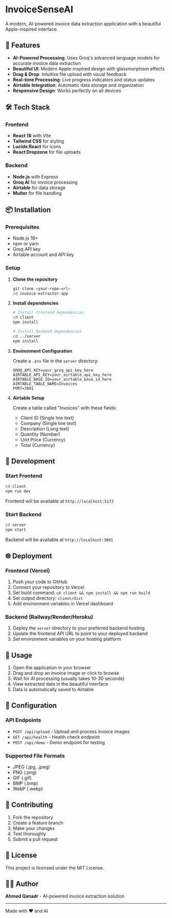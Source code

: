 # InvoiceSenseAI

A modern, AI-powered invoice data extraction application with a beautiful Apple-inspired interface.

## 🚀 Features

- **AI-Powered Processing**: Uses Groq's advanced language models for accurate invoice data extraction
- **Beautiful UI**: Modern Apple-inspired design with glassmorphism effects
- **Drag & Drop**: Intuitive file upload with visual feedback
- **Real-time Processing**: Live progress indicators and status updates
- **Airtable Integration**: Automatic data storage and organization
- **Responsive Design**: Works perfectly on all devices

## 🛠️ Tech Stack

### Frontend
- **React 18** with Vite
- **Tailwind CSS** for styling
- **Lucide React** for icons
- **React Dropzone** for file uploads

### Backend
- **Node.js** with Express
- **Groq AI** for invoice processing
- **Airtable** for data storage
- **Multer** for file handling

## 📦 Installation

### Prerequisites
- Node.js 18+ 
- npm or yarn
- Groq API key
- Airtable account and API key

### Setup

1. **Clone the repository**
   ```bash
   git clone <your-repo-url>
   cd invoice-extractor-app
   ```

2. **Install dependencies**
   ```bash
   # Install frontend dependencies
   cd client
   npm install
   
   # Install backend dependencies
   cd ../server
   npm install
   ```

3. **Environment Configuration**
   
   Create a `.env` file in the `server` directory:
   ```env
   GROQ_API_KEY=your_groq_api_key_here
   AIRTABLE_API_KEY=your_airtable_api_key_here
   AIRTABLE_BASE_ID=your_airtable_base_id_here
   AIRTABLE_TABLE_NAME=Invoices
   PORT=3001
   ```

4. **Airtable Setup**
   
   Create a table called "Invoices" with these fields:
   - Client ID (Single line text)
   - Company (Single line text)
   - Description (Long text)
   - Quantity (Number)
   - Unit Price (Currency)
   - Total (Currency)

## 🚀 Development

### Start Frontend
```bash
cd client
npm run dev
```
Frontend will be available at `http://localhost:5173`

### Start Backend
```bash
cd server
npm start
```
Backend will be available at `http://localhost:3001`

## 🌐 Deployment

### Frontend (Vercel)
1. Push your code to GitHub
2. Connect your repository to Vercel
3. Set build command: `cd client && npm install && npm run build`
4. Set output directory: `client/dist`
5. Add environment variables in Vercel dashboard

### Backend (Railway/Render/Heroku)
1. Deploy the `server` directory to your preferred backend hosting
2. Update the frontend API URL to point to your deployed backend
3. Set environment variables on your hosting platform

## 📱 Usage

1. Open the application in your browser
2. Drag and drop an invoice image or click to browse
3. Wait for AI processing (usually takes 10-30 seconds)
4. View extracted data in the beautiful interface
5. Data is automatically saved to Airtable

## 🔧 Configuration

### API Endpoints
- `POST /api/upload` - Upload and process invoice images
- `GET /api/health` - Health check endpoint
- `POST /api/demo` - Demo endpoint for testing

### Supported File Formats
- JPEG (.jpg, .jpeg)
- PNG (.png)
- GIF (.gif)
- BMP (.bmp)
- WebP (.webp)

## 🤝 Contributing

1. Fork the repository
2. Create a feature branch
3. Make your changes
4. Test thoroughly
5. Submit a pull request

## 📄 License

This project is licensed under the MIT License.

## 👨‍💻 Author

**Ahmed Qanadr** - AI-powered invoice extraction solution

---

Made with ❤️ and AI

